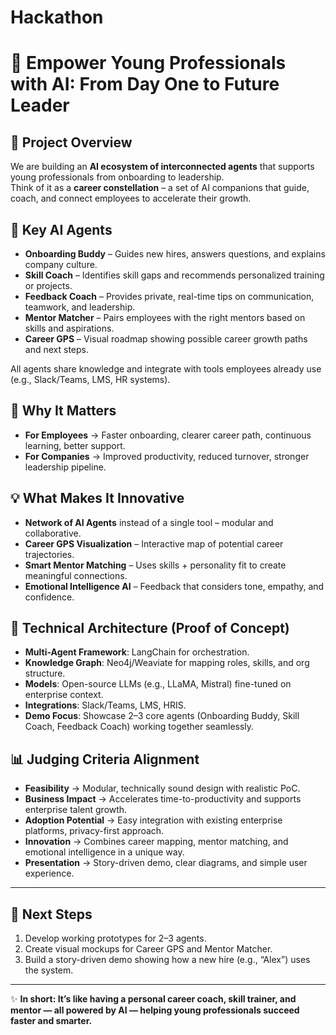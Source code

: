 # Hackathon

# 🌌 Empower Young Professionals with AI: From Day One to Future Leader

## 🚀 Project Overview
We are building an **AI ecosystem of interconnected agents** that supports young professionals from onboarding to leadership.  
Think of it as a **career constellation** – a set of AI companions that guide, coach, and connect employees to accelerate their growth.

## 🌟 Key AI Agents
- **Onboarding Buddy** – Guides new hires, answers questions, and explains company culture.  
- **Skill Coach** – Identifies skill gaps and recommends personalized training or projects.  
- **Feedback Coach** – Provides private, real-time tips on communication, teamwork, and leadership.  
- **Mentor Matcher** – Pairs employees with the right mentors based on skills and aspirations.  
- **Career GPS** – Visual roadmap showing possible career growth paths and next steps.  

All agents share knowledge and integrate with tools employees already use (e.g., Slack/Teams, LMS, HR systems).

## 🎯 Why It Matters
- **For Employees** → Faster onboarding, clearer career path, continuous learning, better support.  
- **For Companies** → Improved productivity, reduced turnover, stronger leadership pipeline.  

## 💡 What Makes It Innovative
- **Network of AI Agents** instead of a single tool – modular and collaborative.  
- **Career GPS Visualization** – Interactive map of potential career trajectories.  
- **Smart Mentor Matching** – Uses skills + personality fit to create meaningful connections.  
- **Emotional Intelligence AI** – Feedback that considers tone, empathy, and confidence.  

## 📐 Technical Architecture (Proof of Concept)
- **Multi-Agent Framework**: LangChain for orchestration.  
- **Knowledge Graph**: Neo4j/Weaviate for mapping roles, skills, and org structure.  
- **Models**: Open-source LLMs (e.g., LLaMA, Mistral) fine-tuned on enterprise context.  
- **Integrations**: Slack/Teams, LMS, HRIS.  
- **Demo Focus**: Showcase 2–3 core agents (Onboarding Buddy, Skill Coach, Feedback Coach) working together seamlessly.  

## 📊 Judging Criteria Alignment
- **Feasibility** → Modular, technically sound design with realistic PoC.  
- **Business Impact** → Accelerates time-to-productivity and supports enterprise talent growth.  
- **Adoption Potential** → Easy integration with existing enterprise platforms, privacy-first approach.  
- **Innovation** → Combines career mapping, mentor matching, and emotional intelligence in a unique way.  
- **Presentation** → Story-driven demo, clear diagrams, and simple user experience.  

---

## 📌 Next Steps
1. Develop working prototypes for 2–3 agents.  
2. Create visual mockups for Career GPS and Mentor Matcher.  
3. Build a story-driven demo showing how a new hire (e.g., “Alex”) uses the system.  

---
✨ **In short: It’s like having a personal career coach, skill trainer, and mentor — all powered by AI — helping young professionals succeed faster and smarter.**
